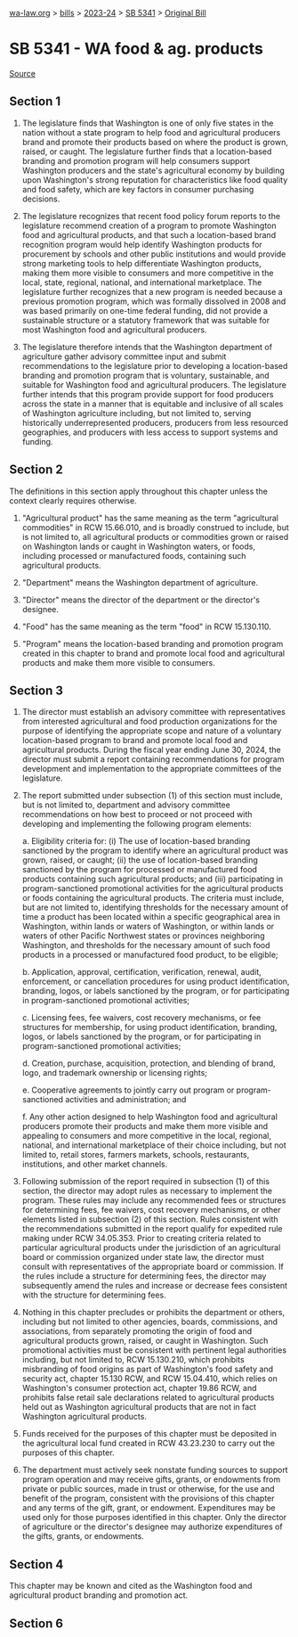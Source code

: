 [wa-law.org](/) > [bills](/bills/) > [2023-24](/bills/2023-24) > [SB 5341](/bills/2023-24/sb/5341/) > [Original Bill](/bills/2023-24/sb/5341/1/)

# SB 5341 - WA food & ag. products

[Source](http://lawfilesext.leg.wa.gov/biennium/2023-24/Pdf/Bills/Senate%20Bills/5341.pdf)

## Section 1
1. The legislature finds that Washington is one of only five states in the nation without a state program to help food and agricultural producers brand and promote their products based on where the product is grown, raised, or caught. The legislature further finds that a location-based branding and promotion program will help consumers support Washington producers and the state's agricultural economy by building upon Washington's strong reputation for characteristics like food quality and food safety, which are key factors in consumer purchasing decisions.

2. The legislature recognizes that recent food policy forum reports to the legislature recommend creation of a program to promote Washington food and agricultural products, and that such a location-based brand recognition program would help identify Washington products for procurement by schools and other public institutions and would provide strong marketing tools to help differentiate Washington products, making them more visible to consumers and more competitive in the local, state, regional, national, and international marketplace. The legislature further recognizes that a new program is needed because a previous promotion program, which was formally dissolved in 2008 and was based primarily on one-time federal funding, did not provide a sustainable structure or a statutory framework that was suitable for most Washington food and agricultural producers.

3. The legislature therefore intends that the Washington department of agriculture gather advisory committee input and submit recommendations to the legislature prior to developing a location-based branding and promotion program that is voluntary, sustainable, and suitable for Washington food and agricultural producers. The legislature further intends that this program provide support for food producers across the state in a manner that is equitable and inclusive of all scales of Washington agriculture including, but not limited to, serving historically underrepresented producers, producers from less resourced geographies, and producers with less access to support systems and funding.

## Section 2
The definitions in this section apply throughout this chapter unless the context clearly requires otherwise.

1. "Agricultural product" has the same meaning as the term "agricultural commodities" in RCW 15.66.010, and is broadly construed to include, but is not limited to, all agricultural products or commodities grown or raised on Washington lands or caught in Washington waters, or foods, including processed or manufactured foods, containing such agricultural products.

2. "Department" means the Washington department of agriculture.

3. "Director" means the director of the department or the director's designee.

4. "Food" has the same meaning as the term "food" in RCW 15.130.110.

5. "Program" means the location-based branding and promotion program created in this chapter to brand and promote local food and agricultural products and make them more visible to consumers.

## Section 3
1. The director must establish an advisory committee with representatives from interested agricultural and food production organizations for the purpose of identifying the appropriate scope and nature of a voluntary location-based program to brand and promote local food and agricultural products. During the fiscal year ending June 30, 2024, the director must submit a report containing recommendations for program development and implementation to the appropriate committees of the legislature.

2. The report submitted under subsection (1) of this section must include, but is not limited to, department and advisory committee recommendations on how best to proceed or not proceed with developing and implementing the following program elements:

    a. Eligibility criteria for: (i) The use of location-based branding sanctioned by the program to identify where an agricultural product was grown, raised, or caught; (ii) the use of location-based branding sanctioned by the program for processed or manufactured food products containing such agricultural products; and (iii) participating in program-sanctioned promotional activities for the agricultural products or foods containing the agricultural products. The criteria must include, but are not limited to, identifying thresholds for the necessary amount of time a product has been located within a specific geographical area in Washington, within lands or waters of Washington, or within lands or waters of other Pacific Northwest states or provinces neighboring Washington, and thresholds for the necessary amount of such food products in a processed or manufactured food product, to be eligible;

    b. Application, approval, certification, verification, renewal, audit, enforcement, or cancellation procedures for using product identification, branding, logos, or labels sanctioned by the program, or for participating in program-sanctioned promotional activities;

    c. Licensing fees, fee waivers, cost recovery mechanisms, or fee structures for membership, for using product identification, branding, logos, or labels sanctioned by the program, or for participating in program-sanctioned promotional activities;

    d. Creation, purchase, acquisition, protection, and blending of brand, logo, and trademark ownership or licensing rights;

    e. Cooperative agreements to jointly carry out program or program-sanctioned activities and administration; and

    f. Any other action designed to help Washington food and agricultural producers promote their products and make them more visible and appealing to consumers and more competitive in the local, regional, national, and international marketplace of their choice including, but not limited to, retail stores, farmers markets, schools, restaurants, institutions, and other market channels.

3. Following submission of the report required in subsection (1) of this section, the director may adopt rules as necessary to implement the program. These rules may include any recommended fees or structures for determining fees, fee waivers, cost recovery mechanisms, or other elements listed in subsection (2) of this section. Rules consistent with the recommendations submitted in the report qualify for expedited rule making under RCW 34.05.353. Prior to creating criteria related to particular agricultural products under the jurisdiction of an agricultural board or commission organized under state law, the director must consult with representatives of the appropriate board or commission. If the rules include a structure for determining fees, the director may subsequently amend the rules and increase or decrease fees consistent with the structure for determining fees.

4. Nothing in this chapter precludes or prohibits the department or others, including but not limited to other agencies, boards, commissions, and associations, from separately promoting the origin of food and agricultural products grown, raised, or caught in Washington. Such promotional activities must be consistent with pertinent legal authorities including, but not limited to, RCW 15.130.210, which prohibits misbranding of food origins as part of Washington's food safety and security act, chapter 15.130 RCW, and RCW 15.04.410, which relies on Washington's consumer protection act, chapter 19.86 RCW, and prohibits false retail sale declarations related to agricultural products held out as Washington agricultural products that are not in fact Washington agricultural products.

5. Funds received for the purposes of this chapter must be deposited in the agricultural local fund created in RCW 43.23.230 to carry out the purposes of this chapter.

6. The department must actively seek nonstate funding sources to support program operation and may receive gifts, grants, or endowments from private or public sources, made in trust or otherwise, for the use and benefit of the program, consistent with the provisions of this chapter and any terms of the gift, grant, or endowment. Expenditures may be used only for those purposes identified in this chapter. Only the director of agriculture or the director's designee may authorize expenditures of the gifts, grants, or endowments.

## Section 4
This chapter may be known and cited as the Washington food and agricultural product branding and promotion act.

## Section 6